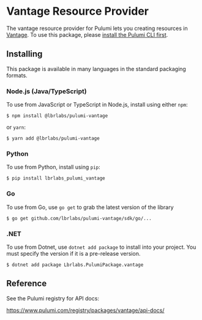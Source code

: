 
# Vantage Resource Provider

The vantage resource provider for Pulumi lets you creating resources in [Vantage](https://www.vantage.sh). To use
this package, please [install the Pulumi CLI first](https://pulumi.com/).

## Installing

This package is available in many languages in the standard packaging formats.

### Node.js (Java/TypeScript)

To use from JavaScript or TypeScript in Node.js, install using either `npm`:

```
$ npm install @lbrlabs/pulumi-vantage
```

or `yarn`:

```
$ yarn add @lbrlabs/pulumi-vantage
```

### Python

To use from Python, install using `pip`:

```
$ pip install lbrlabs_pulumi_vantage
```

### Go

To use from Go, use `go get` to grab the latest version of the library

```
$ go get github.com/lbrlabs/pulumi-vantage/sdk/go/...
```

### .NET

To use from Dotnet, use `dotnet add package` to install into your project. You must specify the version if it is a pre-release version.


```
$ dotnet add package Lbrlabs.PulumiPackage.vantage
```

## Reference

See the Pulumi registry for API docs:

https://www.pulumi.com/registry/packages/vantage/api-docs/
